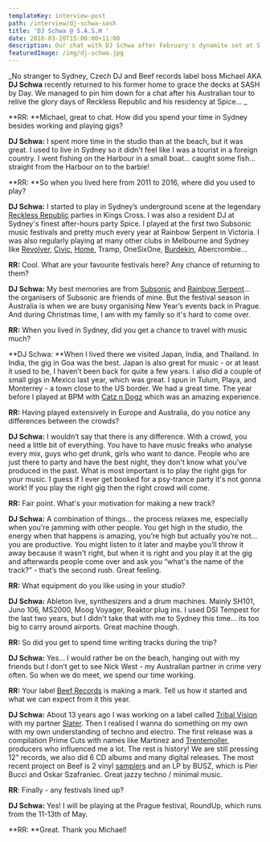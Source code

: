 ```yaml
---
templateKey: interview-post
path: /interview/dj-schwa-sash
title: 'DJ Schwa @ S.A.S.H '
date: 2018-03-20T15:00:00+11:00
description: Our chat with DJ Schwa after February's dynamite set at S.A.S.H
featuredImage: /img/dj-schwa.jpg
---
```

_No stranger to Sydney, Czech DJ and Beef records label boss Michael AKA **DJ Schwa** recently returned to his former home to grace the decks at SASH by Day. We managed to pin him down for a chat after his Australian tour to relive the glory days of Reckless Republic and his residency at Spice... _

**RR: **Michael, great to chat. How did you spend your time in Sydney besides working and playing gigs?

**DJ Schwa:** I spent more time in the studio than at the beach, but it was great. I used to live in Sydney so it didn't feel like I was a tourist in a foreign country. I went fishing on the Harbour in a small boat... caught some fish... straight from the Harbour on to the barbie!

**RR: **So when you lived here from 2011 to 2016, where did you used to play?

**DJ Schwa:** I started to play in Sydney’s underground scene at the legendary [Reckless Republic](https://www.facebook.com/RecklessRepublic) parties in Kings Cross. I was also a resident DJ at Sydney's finest after-hours party Spice. I played at the first two Subsonic music festivals and pretty much every year at Rainbow Serpent in Victoria. I was also regularly playing at many other clubs in Melbourne and Sydney like [Revolver](https://www.facebook.com/revolverupstairs/), [Civic](https://www.facebook.com/civicunderground/), [Home](https://www.facebook.com/homethevenue/), Tramp, OneSixOne, [Burdekin](https://www.facebook.com/BurdekinHotel/), Abercrombie...

**RR:** Cool. What are your favourite festivals here? Any chance of returning to them?

**DJ Schwa:** My best memories are from [Subsonic](https://www.facebook.com/subsonicmusic/) and [Rainbow Serpent](https://www.facebook.com/rainbowHQ/)... the organisers of Subsonic are friends of mine. But the festival season in Australia is when we are busy organising New Year’s events back in Prague. And during Christmas time, I am with my family so it's hard to come over.

**RR:** When you lived in Sydney, did you get a chance to travel with music much?

**DJ Schwa: **When I lived there we visited Japan, India, and Thailand. In India, the gig in Goa was the best.  Japan is also great for music - or at least it used to be, I haven’t been back for quite a few years. I also did a couple of small gigs in Mexico last year, which was great. I spun in Tulum, Playa, and Monterrey - a  town close to the US border. We had a great time. The year before I played at BPM with [Catz n Dogz](https://www.facebook.com/catzndogz.official/) which was an amazing experience.

**RR:** Having played extensively in Europe and Australia, do you notice any differences between the crowds?

**DJ Schwa:** I wouldn’t say that there is any difference. With a crowd, you need a little bit of everything. You have to have music freaks who analyse every mix, guys who get drunk, girls who want to dance. People who are just there to party and have the best night, they don't know what you’ve produced in the past. What is most important is to play the right gigs for your music. I guess if I ever get booked for a psy-trance party it's not gonna work! If you play the right gig then the right crowd will come.

**RR:** Fair point. What's your motivation for making a new track?

**DJ Schwa:** A combination of things... the process relaxes me, especially when you're jamming with other people. You get high in the studio, the energy when that happens is amazing, you’re high but actually you’re not... you are productive. You might listen to it later and maybe you’ll throw it away because it wasn't right, but when it is right and you play it at the gig and afterwards people come over and ask you “what's the name of the track?” - that’s the second rush. Great feeling.

**RR:** What equipment do you like using in your studio?

**DJ Schwa:** Ableton live, synthesizers and a drum machines. Mainly SH101, Juno 106, MS2000, Moog Voyager, Reaktor plug ins. I used DSI Tempest for the last two years, but I didn't take that with me to Sydney this time… its too big to carry around airports. Great machine though.

**RR:** So did you get to spend time writing tracks during the trip?

**DJ Schwa:** Yes... I would rather be on the beach, hanging out with my friends but I don’t get to see Nick West - my Australian partner in crime very often. So when we do meet, we spend our time working.

**RR:** Your label [Beef Records](https://www.facebook.com/beefrecords/) is making a mark. Tell us how it started and what we can expect from it this year.

**DJ Schwa:** About 13 years ago I was working on a label called [Tribal Vision](https://www.facebook.com/tribalvisionrecords/) with my partner [Slater](https://www.facebook.com/djslatertribalvision/). Then I realised I wanna do something on my own with my own understanding of techno and electro. The first release was a compilation Prime Cuts with names like Martinez and [Trentemoller](https://www.facebook.com/trentemoller/), producers who influenced me a lot. The rest is history! We are still pressing 12” records, we also did 6 CD albums and many digital releases. The most recent project on Beef is 2 vinyl [samplers](https://soundcloud.com/beef/sets/busz-tm-tipico-lationo) and an LP by BUSZ, which is Pier Bucci and Oskar Szafraniec. Great jazzy techno / minimal music.

**RR**: Finally - any festivals lined up?

**DJ Schwa:** Yes! I will be playing at the Prague festival, RoundUp, which runs from the 11-13th of May.

**RR: **Great. Thank you Michael!
